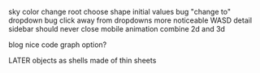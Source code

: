 
sky color
change root
choose shape
initial values bug
"change to" dropdown bug
click away from dropdowns
more noticeable WASD
detail sidebar should never close
mobile
animation
combine 2d and 3d


blog
nice code
graph option?


LATER
objects as shells made of thin sheets




